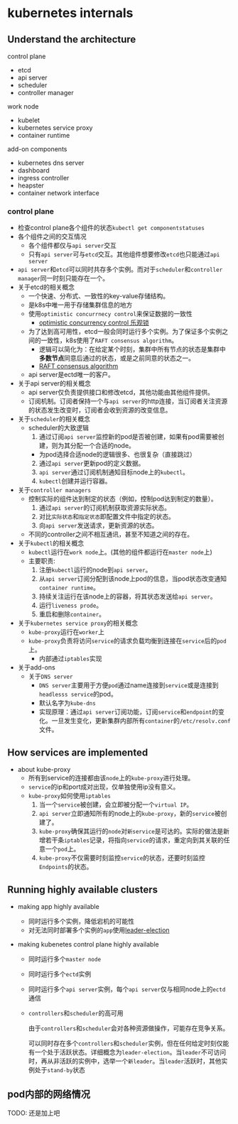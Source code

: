# kubernetes internals

## Understand the architecture

control plane
- etcd
- api server
- scheduler
- controller manager

work node
- kubelet       
- kubernetes service proxy
- container runtime

add-on components
- kubernetes dns server
- dashboard
- ingress controller
- heapster
- container network interface

### control plane

- 检查control plane各个组件的状态`kubectl get componentstatuses`
- 各个组件之间的交互情况
  - 各个组件都仅与`api server`交互
  - 只有`api server`可与`etcd`交互。其他组件想要修改`etcd`也只能通过`api server`
- `api server`和`etcd`可以同时共存多个实例。而对于`scheduler`和`controller manager`同一时刻只能存在一个。
- 关于etcd的相关概念
  - 一个快速、分布式、一致性的key-value存储结构。
  - 是k8s中唯一用于存储集群信息的地方
  - 使用`optimistic concurrnecy control`来保证数据的一致性
    - [optimistic concurrency control 乐观锁](https://en.wikipedia.org/wiki/Optimistic_concurrency_control)
  - 为了达到高可用性，etcd一般会同时运行多个实例。为了保证多个实例之间的一致性，k8s使用了`RAFT consensus algorithm`。
    - 逻辑可以简化为：在给定某个时刻，集群中所有节点的状态是集群中**多数节点**同意后通过的状态，或是之前同意的状态之一。
    - [RAFT consensus algorithm](https://en.wikipedia.org/wiki/Raft_(algorithm))
  - api server是ectd唯一的客户。
- 关于api server的相关概念
  - api server仅负责提供接口和修改etcd，其他功能由其他组件提供。
  - 订阅机制。订阅者保持一个与`api server`的http连接，当订阅者关注资源的状态发生改变时，订阅者会收到资源的改变信息。
- 关于`scheduler`的相关概念
  - scheduler的大致逻辑
    1. 通过订阅`api server`监控新的pod是否被创建，如果有pod需要被创建，则为其分配一个合适的node。
      - 为pod选择合适node的逻辑很多、也很复杂（直接跳过）
    2. 通过`api server`更新pod的定义数据。
    3. `api server`通过订阅机制通知目标node上的`kubectl`。
    4. `kubectl`创建并运行容器。
- 关于`controller managers`
  - 控制实际的组件达到制定的状态（例如，控制pod达到制定的数量）。
    1. 通过`api server`的订阅机制获取资源实际状态。
    2. 对比`实际状态`和`指定状态`即配置文件中指定的状态。
    3. 向`api server`发送请求，更新资源的状态。
  - 不同的controller之间不相互通讯，甚至不知道之间的存在。
- 关于`kubectl`的相关概念
  - `kubectl`运行在`work node`上。(其他的组件都运行在`master node`上)
  - 主要职责: 
    1. 注册`kubectl`运行的node到`api server`。
    2. 从`api server`订阅分配到该node上pod的信息，当pod状态改变通知`container runtime`。
    3. 持续关注运行在该node上的容器，将其状态发送给`api server`。
    4. 运行`liveness prode`。
    5. 重启和删除`container`。
- 关于`kubernetes service proxy`的相关概念
  - `kube-proxy`运行在`worker`上
  - `kube-proxy`负责将访问`service`的请求负载均衡到连接在`service`后的`pod`上。
    - 内部通过`iptables`实现
- 关于add-ons
  - 关于`DNS server`
    - `DNS server`主要用于方便`pod`通过name连接到`service`或是连接到`headlesss service`的pod。
    - 默认名字为`kube-dns`
    - 实现原理：通过`api server`订阅功能，订阅`service`和`endpoint`的变化。一旦发生变化，更新集群内部所有`container`的`/etc/resolv.conf`文件。

## How services are implemented

- about kube-proxy
  - 所有到service的连接都由该`node`上的`kube-proxy`进行处理。
  - `service`的ip和port成对出现，仅单独使用ip没有意义。
  - `kube-proxy`如何使用`iptables`
    1. 当一个`service`被创建，会立即被分配一个`virtual IP`。
    2. `api server`立即通知所有的node上的`kube-proxy`，新的`service`被创建了。
    3. `kube-proxy`确保其运行的`node`对`新service`是可达的。实际的做法是新增若干条`iptables`记录，将指向`service`的请求，重定向到其关联的任意一个`pod`上。
    4. `kube-proxy`不仅需要时刻监控`service`的状态，还要时刻监控`Endpoints`的状态。

## Running highly available clusters

- making app highly available
  - 同时运行多个实例，降低宕机的可能性
  - 对无法同时部署多个实例的`app`使用[leader-election](https://en.wikipedia.org/wiki/Leader_election)

- making kubenetes control plane highly available
  - 同时运行多个`master node`
  - 同时运行多个`ectd`实例
  - 同时运行多个`api server`实例，每个`api server`仅与相同node上的`ectd`通信
  - `controllers`和`scheduler`的高可用
    
    由于`controllers`和`scheduler`会对各种资源做操作，可能存在竞争关系。

    可以同时存在多个`controllers`和`scheduler`实例，但在任何给定时刻仅能有一个处于活跃状态。详细概念为`leader-election`。当`leader`不可访问时，再从非活跃的实例中，选举一个`新leader`。当`leader`活跃时，其他实例处于`stand-by`状态

## pod内部的网络情况

TODO: 还是加上吧